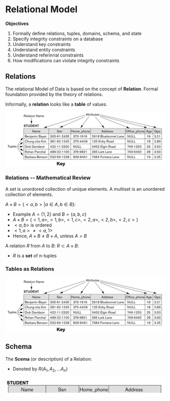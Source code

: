 # Relational Model

**Objectives**

1. Formally define relations, tuples, domains, schema, and state
2. Specify integrity constraints on a database
3. Understand key constraints
4. Understand entity constraints
5. Understand referinrial constraints
6. How modifications can violate integrity constraints

## Relations

The relational Model of Data is based on the concept of **Relation**. Formal foundation provided by the theory of relations.

Informally, a **relation** looks like a **table** of values.

![lec03/01.png](cpsc471/img/lec03/01.png)

### Relations -- Mathematical Review

A set is unordored collection of unique elements. A multiset is an unordered collection of elements.

$`A \times B = \{<a, b> | a \in A, b \in B\}`$:

- Example $`A = \{1, 2\}`$ and $`B = \{a, b, c\}`$
- $`A \times B = \{<1, a>, <1, b>, <1, c>, <2, a>, <2, b>, <2, c>\}`$
- $`<a, b>`$ is ordered
- $`<1, a> \neq <a, 1>`$
- Hence, $`A \times B \neq B \times A`$, unless $`A = B`$

A relation $`R`$ from $`A`$ to $`B`$: $`R \subset A \times B`$:

- $`R`$ is a **set** of n-tuples

### Tables as Relations

![lec03/02.png](cpsc471/img/lec03/02.png)

## Schema

The **Scema** (or description) of a Relation:

- Denoted by $`R(A_1, A_2, ...A_n)`$

![03.png](cpsc471/img/lec03/03.png)
